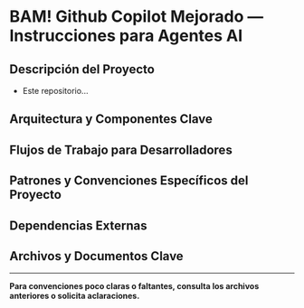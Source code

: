 # BAM! Github Copilot Mejorado — Instrucciones para Agentes AI

## Descripción del Proyecto
- Este repositorio...

## Arquitectura y Componentes Clave

## Flujos de Trabajo para Desarrolladores

## Patrones y Convenciones Específicos del Proyecto

## Dependencias Externas

## Archivos y Documentos Clave


---
**Para convenciones poco claras o faltantes, consulta los archivos anteriores o solicita aclaraciones.**
